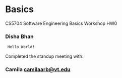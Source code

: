 # Basics
CS5704 Software Engineering Basics Workshop HW0

### Disha Bhan

```
 Hello World!
```

Completed the standup meeting with:
### Camila camilaarb@vt.edu
